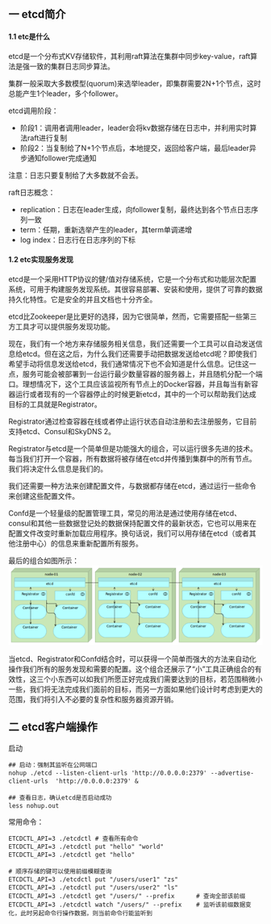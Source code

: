 ## 一 etcd简介

#### 1.1 etc是什么

etcd是一个分布式KV存储软件，其利用raft算法在集群中同步key-value，raft算法是强一致的集群日志同步算法。  

集群一般采取大多数模型(quorum)来选举leader，即集群需要2N+1个节点，这时总能产生1个leader，多个follower。  

etcd调用阶段：
- 阶段1：调用者调用leader，leader会将kv数据存储在日志中，并利用实时算法raft进行复制
- 阶段2：当复制给了N+1个节点后，本地提交，返回给客户端，最后leader异步通知follower完成通知

注意：日志只要复制给了大多数就不会丢。

raft日志概念：
- replication：日志在leader生成，向follower复制，最终达到各个节点日志序列一致
- term：任期，重新选举产生的leader，其term单调递增
- log index：日志行在日志序列的下标

#### 1.2 etc实现服务发现

etcd是一个采用HTTP协议的健/值对存储系统，它是一个分布式和功能层次配置系统，可用于构建服务发现系统。其很容易部署、安装和使用，提供了可靠的数据持久化特性。它是安全的并且文档也十分齐全。  

etcd比Zookeeper是比更好的选择，因为它很简单，然而，它需要搭配一些第三方工具才可以提供服务发现功能。  

现在，我们有一个地方来存储服务相关信息，我们还需要一个工具可以自动发送信息给etcd。但在这之后，为什么我们还需要手动把数据发送给etcd呢？即使我们希望手动将信息发送给etcd，我们通常情况下也不会知道是什么信息。记住这一点，服务可能会被部署到一台运行最少数量容器的服务器上，并且随机分配一个端口。理想情况下，这个工具应该监视所有节点上的Docker容器，并且每当有新容器运行或者现有的一个容器停止的时候更新etcd，其中的一个可以帮助我们达成目标的工具就是Registrator。  


Registrator通过检查容器在线或者停止运行状态自动注册和去注册服务，它目前支持etcd、Consul和SkyDNS 2。

Registrator与etcd是一个简单但是功能强大的组合，可以运行很多先进的技术。每当我们打开一个容器，所有数据将被存储在etcd并传播到集群中的所有节点。我们将决定什么信息是我们的。  

我们还需要一种方法来创建配置文件，与数据都存储在etcd，通过运行一些命令来创建这些配置文件。  

Confd是一个轻量级的配置管理工具，常见的用法是通过使用存储在etcd、consul和其他一些数据登记处的数据保持配置文件的最新状态，它也可以用来在配置文件改变时重新加载应用程序。换句话说，我们可以用存储在etcd（或者其他注册中心）的信息来重新配置所有服务。  

最后的组合如图所示：
![](../images/Golang/micro-02.png)  

当etcd、Registrator和Confd结合时，可以获得一个简单而强大的方法来自动化操作我们所有的服务发现和需要的配置。这个组合还展示了“小”工具正确组合的有效性，这三个小东西可以如我们所愿正好完成我们需要达到的目标，若范围稍微小一些，我们将无法完成我们面前的目标，而另一方面如果他们设计时考虑到更大的范围，我们将引入不必要的复杂性和服务器资源开销。



## 二 etcd客户端操作

启动
```
## 启动：强制其监听在公网端口
nohup ./etcd --listen-client-urls 'http://0.0.0.0:2379' --advertise-client-urls  'http://0.0.0.0:2379' &

## 查看日志，确认etcd是否启动成功
less nohup.out
```

常用命令：
```
ETCDCTL_API=3 ./etcdctl # 查看所有命令
ETCDCTL_API=3 ./etcdctl put "hello" "world"
ETCDCTL_API=3 ./etcdctl get "hello"

# 顺序存储的键可以使用前缀模糊查询
ETCDCTL_API=3 ./etcdctl put "/users/user1" "zs"
ETCDCTL_API=3 ./etcdctl put "/users/user2" "ls"
ETCDCTL_API=3 ./etcdctl get "/users/" --prefix      # 查询全部该前缀
ETCDCTL_API=3 ./etcdctl watch "/users/" --prefix    # 监听该前缀数据变化，此时另起命令行操作数据，则当前命令行能监听到
```